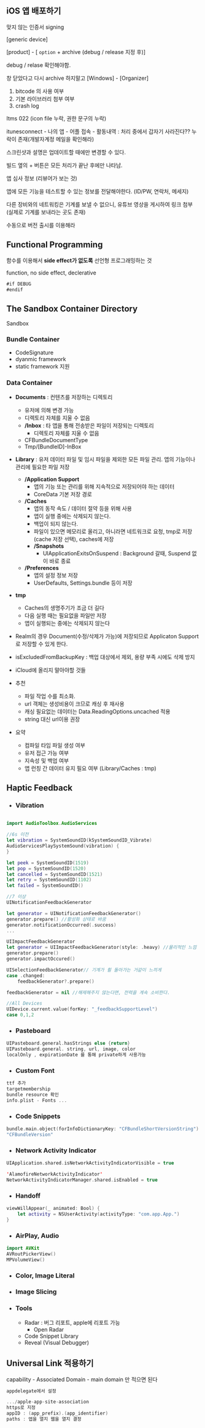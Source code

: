 ## iOS 앱 배포하기

 맞지 않는 인증서 signing 

[generic device]

[product] - [ `option` + archive (debug / release 지정 후)]

debug / relase 확인해야함.

창 닫았다고 다시 archive 하지말고 [Windows] - [Organizer] 



1. bitcode 의 사용 여부
2. 기본 라이브러리 첨부 여부
3. crash log 



Itms 022 (icon file 누락, 권한 문구의 누락)



itunesconnect - 나의 앱 - 어플 접속 - 활동내역 : 처리 중에서 갑자기 사라진다?? 누락이 존재(개발자계정 메일을 확인해라)

스크린샷과 설명은 업데이트할 때에만 변경할 수 있다.



빌드 옆의 + 버튼은 모든 처리가 끝난 후에만 나타남.



앱 심사 정보 (리뷰어가 보는 것)

앱에 모든 기능을 테스트할 수 있는 정보를 전달해야한다. (ID/PW, 연락처, 메세지)

다른 장비와의 네트워킹은 기계를 보낼 수 없으니, 유튜브 영상을 게시하여 링크 첨부 (실제로 기계를 보내라는 곳도 존재)



수동으로 버전 출시를 이용해라



## Functional Programming

함수를 이용해서 **side effect가 없도록** 선언형 프로그래밍하는 것

function, no side effect, declerative

```swift
#if DEBUG
#endif                                                                                                                                                                                                                                                                                                                                                                                                                                                                                                                                                                                                                                                                                                                                                                                                                                                                                                                                                                                                                                                                                                                                                                                                                                                                                                                                                                                                                                                                                                                  
```



## The Sandbox Container Directory

Sandbox

### Bundle Container 

- CodeSignature
- dyanmic framework
- static framework 지원

### Data Container

- **Documents** : 컨텐츠를 저장하는 디렉토리
  - 유저에 의해 변경 가능
  - 디렉토리 자체를 지울 수 없음
  - **/Inbox** : 타 앱을 통해 전송받은 파일이 저장되는 디렉토리
    - 디렉토리 자체를 지울 수 없음
  - CFBundleDocumentType
  - Tmp/[BundleID]-InBox
- **Library** : 유저 데이터 파일 및 임시 파일을 제외한 모든 파일 관리. 앱의 기능이나 관리에 필요한 파일 저장
  - **/Application Support**
    - 앱의 기능 또는 관리를 위해 지속적으로 저장되어야 하는 데이터
    - CoreData 기본 저장 경로
  - **/Caches**
    - 앱의 동작 속도 / 데이터 절약 등을 위해 사용
    - 앱이 실행 중에는 삭제되지 않는다.
    - 백업이 되지 않는다.
    - 파일이 있으면 메모리로 올리고, 아니라면 네트워크로 요청, tmp로 저장(cache 저장 선택), caches에 저장
    - **/Snapshots**
      - UIApplicationExitsOnSuspend : Background 갈때, Suspend 없이 바로 종료
  - **/Preferences**
    - 앱의 설정 정보 저장
    - UserDefaults, Settings.bundle 등이 저장
- **tmp**
  - Caches의 생명주기가 조금 더 길다
  - 다음 실행 때는 필요없을 파일만 저장
  - 앱이 실행되는 중에는 삭제되지 않는다
- Realm의 경우 Document(수정/삭제가 가능)에 저장되므로 Applicaton Support로 저장할 수 있게 한다.
- isExcludedFromBackupKey : 백업 대상에서 제외, 용량 부족 시에도 삭제 방지
- iCloud에 올리지 말아야할 것들
- 추천
  - 파일 작업 수를 최소화.
  - url 객체는 생성비용이 크므로 캐싱 후 재사용
  - 캐싱 필요없는 데이터는 Data.ReadingOptions.uncached 적용
  - string 대신 url이용 권장


- 요약
  - 컴파일 타임 파일 생성 여부
  - 유저 접근 가능 여부
  - 지속성 및 백업 여부 
  - 앱 런칭 간 데이터 유지 필요 여부 (Library/Caches : tmp)



## Haptic Feedback 

- ### Vibration

```swift

import AudioToolbox.AudioServices

//6s 이전
let vibration = SystemSoundID(kSystemSoundID_Vibrate)
AudioServicesPlaySystemSound(vibration) {
}

let peek = SystemSoundID(1519)
let pop = SystemSoundID(1520)
let cancelled = SystemSoundID(1521)
let retry = SystemSoundID(1102)
let failed = SystemSoundID()

//7 이상
UINotificationFeedbackGenerator

let generator = UINotificationFeedbackGenerator()
generator.prepare() //활성화 상태로 바꿈
generator.notificationOccurred(.success)
...

UIImpactFeedbackGenerator
let generator = UIImpactFeedbackGenerator(style: .heavy) //물리적인 느낌
generator.prepare()
generator.impactOccured()

UISelectionFeedbackGenerator// 기계가 휠 돌아가는 거같이 느끼게
case .changed:
	feedbackGenerator?.prepare()

feedbackGenerator = nil //해제해주지 않는다면, 전력을 계속 소비한다.

//All Devices
UIDevice.current.value(forKey: "_feedbackSupportLevel")
case 0,1,2
```

- ### Pasteboard

```swift
UIPasteboard.general.hasStrings else {return}
UIPasteboard.general. string, url, image, color 
localOnly , expirationDate 를 통해 private하게 사용가능
```

- ### Custom Font

```swift
ttf 추가
targetmembership
bundle resource 확인
info.plist - Fonts ...
```

- ### Code Snippets

```swift
bundle.main.object(forInfoDictionaryKey: "CFBundleShortVersionString") as! String
"CFBundleVersion"
```

- ### Network Activity Indicator

```swift
UIApplication.shared.isNetworkActivityIndicatorVisible = true

'AlamofireNetworkActivityIndicator'
NetworkActivityIndicatorManager.shared.isEnabled = true
```

- ### Handoff

```swift
viewWillAppear(_ animated: Bool) {
	let activity = NSUserActivity(activityType: "com.app.App.")
}
```

- ### AirPlay, Audio

```swift
import AVKit
AVRoutPickerView()
MPVolumeView()
```

- ### Color, Image Literal


- ### Image Slicing

- ### Tools

  - Radar : 버그 리포트, apple에 리포트 가능
    - Open Radar
  - Code Snippet Library
  - Reveal (Visual Debugger)



## Universal Link 적용하기

capability - Associated Domain - main domain 만 적으면 된다

```swift
appdelegate에서 설정

.../apple-app-site-association
https로 지정
appID : (app_prefix).(app_identifier)
paths : 앱을 열지 웹을 열지 결정
```


